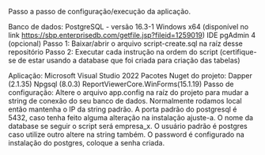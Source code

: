 Passo a passo de configuração/execução da aplicação.

Banco de dados:
  PostgreSQL - versão 16.3-1 Windows x64 (disponível no link https://sbp.enterprisedb.com/getfile.jsp?fileid=1259019)
  IDE pgAdmin 4 (opcional)
    Passo 1: Baixar/abrir o arquivo script-create.sql na raíz desse repositório
    Passo 2: Executar cada instrução na ordem do script (certifique-se de estar usando a database que foi criada para criação das tabelas)

Aplicação:
  Microsoft Visual Studio 2022
  Pacotes Nuget do projeto:
    Dapper (2.1.35)
    Npgsql (8.0.3)
    ReportViewerCore.WinForms(15.1.19)
  Passo de configuração: Altere o arquivo app.config na raíz do projeto para mudar a string de conexão do seu banco de dados.
    Normalmente rodamos local então mantenha o IP da string padrão. 
    A porta padrão do postgresql é 5432, caso tenha feito alguma alteração na instalação ajuste-a. 
    O nome da database se seguir o script será empresa_x. 
    O usuário padrão é postgres caso utilize outro altere na string também. 
    O password é configurado na instalação do postgres, coloque a senha criada.


